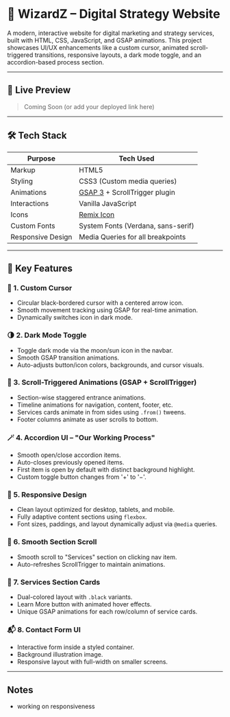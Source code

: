 # 🌟 WizardZ – Digital Strategy Website

A modern, interactive website for digital marketing and strategy services, built with HTML, CSS, JavaScript, and GSAP animations. This project showcases UI/UX enhancements like a custom cursor, animated scroll-triggered transitions, responsive layouts, a dark mode toggle, and an accordion-based process section.

---

## 🚀 Live Preview
> Coming Soon (or add your deployed link here)

---

## 🛠️ Tech Stack

| Purpose             | Tech Used                            |
|---------------------|--------------------------------------|
| Markup              | HTML5                                |
| Styling             | CSS3 (Custom media queries)          |
| Animations          | [GSAP 3](https://greensock.com/gsap/) + ScrollTrigger plugin |
| Interactions        | Vanilla JavaScript                   |
| Icons               | [Remix Icon](https://remixicon.com/) |
| Custom Fonts        | System Fonts (Verdana, sans-serif)   |
| Responsive Design   | Media Queries for all breakpoints    |

---

## 🌟 Key Features

### 🔘 1. Custom Cursor
- Circular black-bordered cursor with a centered arrow icon.
- Smooth movement tracking using GSAP for real-time animation.
- Dynamically switches icon in dark mode.

### 🌗 2. Dark Mode Toggle
- Toggle dark mode via the moon/sun icon in the navbar.
- Smooth GSAP transition animations.
- Auto-adjusts button/icon colors, backgrounds, and cursor visuals.

### 🧭 3. Scroll-Triggered Animations (GSAP + ScrollTrigger)
- Section-wise staggered entrance animations.
- Timeline animations for navigation, content, footer, etc.
- Services cards animate in from sides using `.from()` tweens.
- Footer columns animate as user scrolls to bottom.

### 🪄 4. Accordion UI – "Our Working Process"
- Smooth open/close accordion items.
- Auto-closes previously opened items.
- First item is open by default with distinct background highlight.
- Custom toggle button changes from '+' to '−'.

### 🧰 5. Responsive Design
- Clean layout optimized for desktop, tablets, and mobile.
- Fully adaptive content sections using `flexbox`.
- Font sizes, paddings, and layout dynamically adjust via `@media` queries.

### 🧭 6. Smooth Section Scroll
- Smooth scroll to "Services" section on clicking nav item.
- Auto-refreshes ScrollTrigger to maintain animations.

### 💼 7. Services Section Cards
- Dual-colored layout with `.black` variants.
- Learn More button with animated hover effects.
- Unique GSAP animations for each row/column of service cards.

### 📬 8. Contact Form UI
- Interactive form inside a styled container.
- Background illustration image.
- Responsive layout with full-width on smaller screens.

---
## Notes 
- working on responsiveness

